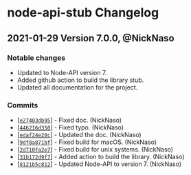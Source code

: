 # node-api-stub Changelog

## 2021-01-29 Version 7.0.0, @NickNaso

### Notable changes

- Updated to Node-API version 7.
- Added github action to build the library stub.
- Updated all documentation for the project.

### Commits

* [[`e27403db95`](https://github.com/nodejs/node/commit/e27403db95)] - Fixed doc. (NickNaso)
* [[`446216d350`](https://github.com/nodejs/node/commit/446216d350)] - Fixed typo. (NickNaso)
* [[`edaf24e20c`](https://github.com/nodejs/node/commit/edaf24e20c)] - Updated the doc. (NickNaso)
* [[`9df8a871bf`](https://github.com/nodejs/node/commit/9df8a871bf)] - Fixed build for macOS. (NickNaso)
* [[`2d710fa2e7`](https://github.com/nodejs/node/commit/2d710fa2e7)] - Fixed build for unix systems. (NickNaso)
* [[`31b172d9f7`](https://github.com/nodejs/node/commit/31b172d9f7)] - Added action to build the library. (NickNaso)
* [[`8121b5c812`](https://github.com/nodejs/node/commit/8121b5c812)] - Updated Node-API to version 7. (NickNaso)